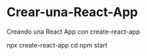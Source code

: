 # Crear-una-React-App
Creando una React App con create-react-app 


npx create-react-app <nombre-de-la-app>
cd <nombre-de-la-app>
npm start
